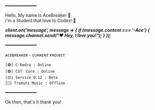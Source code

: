 ━━━━━━━━━━━━

Hello, My name is AceBreaker 👋<br>
I'm a Student that love to Codes! 👀

***client.on('message', message => {
  if (message.content === '-Ace') {  
    message.channel.send("❤️ Hey, I love you!");
  }
});***

━━━━━━━━━━━━

ᴀᴄᴇʙʀᴇᴀᴋᴇʀ - ᴄᴜʀʀᴇɴᴛ ᴘʀᴏᴊᴇᴄᴛ
```
[🟢] C-Redro : Online
[🟢] CST﹕Core : Online
[🟡] Service 0.12 : Beta
[🔴] Tromutz Music : Offline
```
━━━━━━━━━━━━

Ok then, that's it thank you!
